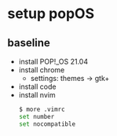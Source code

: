 # setup popOS

## baseline

- install POP!_OS 21.04
- install chrome
  - settings: themes -> gtk+
- install code
- install nvim
  ```bash
  $ more .vimrc 
  set number 
  set nocompatible
  ```
